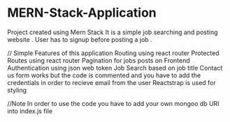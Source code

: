 # MERN-Stack-Application
Project created using Mern Stack 
It is a simple job searching and posting website .
User has to signup before posting a job .

//
Simple Features of this application
Routing using react router
Protected Routes using react router
Pagination for jobs posts on Frontend
Authentication using json web token
Job Search based on job title
Contact us form works but the code is commented and you have to add the credentials in order to recieve email from the user
Reactstrap is used for styling 

//Note 
In order to use the code you have to add your own mongoo db URI into index.js file
